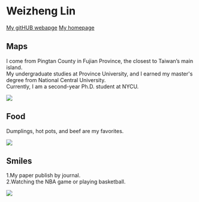 

# Weizheng Lin

[My gitHUB webapge](https://github.com/Weizheng-Lin)
[My homepage ](https://weizheng-lin.github.io/)


## Maps

I come from Pingtan County in Fujian Province, the closest to Taiwan’s main island.  
My undergraduate studies at Province University, and I earned my master's degree from National Central University.  
Currently, I am a second-year Ph.D. student at NYCU.

<img  src="https://github.com/Weizheng-Lin/personal/blob/f966d7ec5306ffa09c47b43ace660ec4391a12c6/11041740382282_.pic.jpg" />


## Food
Dumplings, hot pots, and beef are my favorites. 

<img  src="https://github.com/Weizheng-Lin/personal/blob/f966d7ec5306ffa09c47b43ace660ec4391a12c6/11061740382315_.pic.jpg" />

## Smiles
1.My paper publish by  journal.  
2.Watching the NBA game or playing basketball.


<img  src="https://github.com/Weizheng-Lin/personal/blob/f966d7ec5306ffa09c47b43ace660ec4391a12c6/11081740382325_.pic.jpg" />

